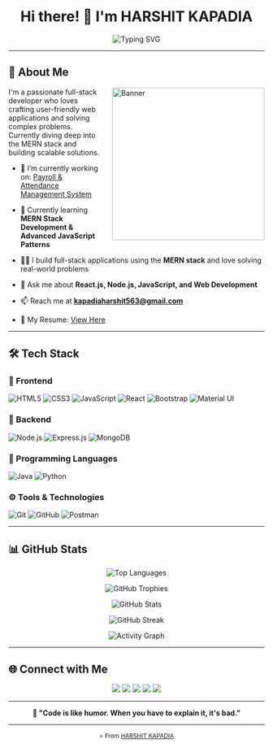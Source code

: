 <h1 align="center">Hi there! 👋 I'm HARSHIT KAPADIA</h1>

<p align="center">
  <img src="https://readme-typing-svg.herokuapp.com?font=Fira+Code&color=2196F3&center=true&vCenter=true&width=435&lines=Full+Stack+Developer;MERN+Stack+Enthusiast;Problem+Solver;Always+Learning" alt="Typing SVG" />
</p>

---

## 🚀 About Me

<img align="right" src="https://res.cloudinary.com/dqdrdgwgs/image/upload/v1752667349/Banner_d6arqo.png" alt="Banner" width="300" style="margin-left: 20px;" />

I'm a passionate full-stack developer who loves crafting user-friendly web applications and solving complex problems. Currently diving deep into the MERN stack and building scalable solutions.

- 🔭 I’m currently working on: [Payroll & Attendance Management System](https://payroll-mu.vercel.app/)

- 🌱 Currently learning **MERN Stack Development & Advanced JavaScript Patterns**

- 👨‍💻 I build full-stack applications using the **MERN stack** and love solving real-world problems

- 💬 Ask me about **React.js, Node.js, JavaScript, and Web Development**

- 📫 Reach me at **kapadiaharshit563@gmail.com**

- 📄 My Resume: [View Here](https://harshit-kapadiaresume.tiiny.site)

---

## 🛠️ Tech Stack

### 🚧 Frontend
![HTML5](https://img.shields.io/badge/HTML5-E34F26?style=for-the-badge&logo=html5&logoColor=white)
![CSS3](https://img.shields.io/badge/CSS3-1572B6?style=for-the-badge&logo=css3&logoColor=white)
![JavaScript](https://img.shields.io/badge/JavaScript-F7DF1E?style=for-the-badge&logo=javascript&logoColor=black)
![React](https://img.shields.io/badge/React-20232A?style=for-the-badge&logo=react&logoColor=61DAFB)
![Bootstrap](https://img.shields.io/badge/Bootstrap-563D7C?style=for-the-badge&logo=bootstrap&logoColor=white)
![Material UI](https://img.shields.io/badge/Material--UI-0081CB?style=for-the-badge&logo=material-ui&logoColor=white)

### 🔧 Backend
![Node.js](https://img.shields.io/badge/Node.js-43853D?style=for-the-badge&logo=node.js&logoColor=white)
![Express.js](https://img.shields.io/badge/Express.js-404D59?style=for-the-badge)
![MongoDB](https://img.shields.io/badge/MongoDB-4EA94B?style=for-the-badge&logo=mongodb&logoColor=white)

### 🧠 Programming Languages
![Java](https://img.shields.io/badge/Java-ED8B00?style=for-the-badge&logo=java&logoColor=white)
![Python](https://img.shields.io/badge/Python-3776AB?style=for-the-badge&logo=python&logoColor=white)

### ⚙️ Tools & Technologies
![Git](https://img.shields.io/badge/Git-F05032?style=for-the-badge&logo=git&logoColor=white)
![GitHub](https://img.shields.io/badge/GitHub-100000?style=for-the-badge&logo=github&logoColor=white)
![Postman](https://img.shields.io/badge/Postman-FF6C37?style=for-the-badge&logo=postman&logoColor=white)

---

## 📊 GitHub Stats

<p align="center">
  <img src="https://github-readme-stats.vercel.app/api/top-langs?username=HARSHIT05060&show_icons=true&locale=en&layout=compact" alt="Top Languages" />
</p>

<p align="center">
  <img src="https://github-profile-trophy.vercel.app/?username=HARSHIT05060&row=3&column=3&theme=onedark" alt="GitHub Trophies" />
</p>

<p align="center">
  <img src="https://github-readme-stats.vercel.app/api?username=HARSHIT05060&show_icons=true&theme=radical" alt="GitHub Stats" />
</p>

<p align="center">
  <img src="https://nirzak-streak-stats.vercel.app?user=HARSHIT05060" alt="GitHub Streak" />
</p>

<p align="center">
  <img src="https://github-readme-activity-graph.vercel.app/graph?username=HARSHIT05060&bg_color=000000&color=fa7900&line=fb8c1d&point=fb3b02&area=true&hide_border=true" alt="Activity Graph" />
</p>

---

## 🌐 Connect with Me

<p align="center">
  <a href="https://linkedin.com/in/harshit-kapadia-872606228/"><img src="https://img.shields.io/badge/LinkedIn-0077B5?style=for-the-badge&logo=linkedin&logoColor=white" /></a>
  <a href="https://instagram.com/harshit.__.07/"><img src="https://img.shields.io/badge/Instagram-E4405F?style=for-the-badge&logo=instagram&logoColor=white" /></a>
  <a href="https://www.codechef.com/users/harshit563"><img src="https://img.shields.io/badge/CodeChef-5B4638?style=for-the-badge&logo=codechef&logoColor=white" /></a>
  <a href="https://github.com/HARSHIT05060"><img src="https://img.shields.io/badge/GitHub-100000?style=for-the-badge&logo=github&logoColor=white" /></a>
  <a href="mailto:kapadiaharshit563@gmail.com"><img src="https://img.shields.io/badge/Email-D14836?style=for-the-badge&logo=gmail&logoColor=white" /></a>
</p>

---

<p align="center">
  <strong>🚀 "Code is like humor. When you have to explain it, it's bad."</strong>
</p>

---

<p align="center">
  <sub>⭐️ From <a href="https://github.com/HARSHIT05060">HARSHIT KAPADIA</a></sub>
</p>
